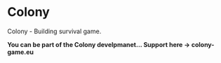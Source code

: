 # Colony
Colony - Building survival game.

<b>You can be part of the Colony develpmanet... Support here -> colony-game.eu
